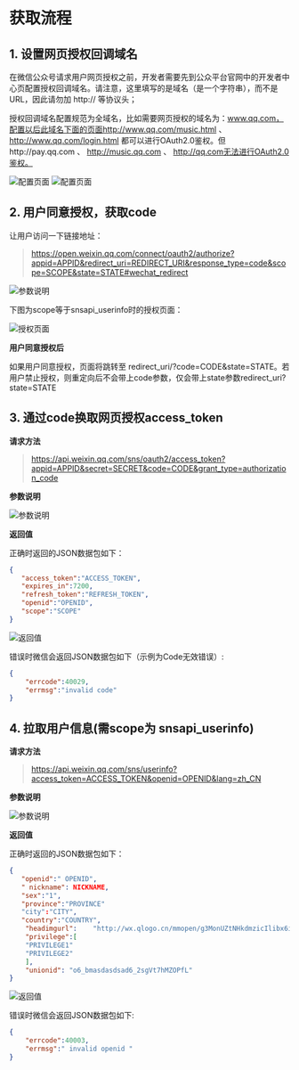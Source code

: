 # 获取流程

## 1. 设置网页授权回调域名

在微信公众号请求用户网页授权之前，开发者需要先到公众平台官网中的开发者中心页配置授权回调域名。请注意，这里填写的是域名（是一个字符串），而不是URL，因此请勿加 http:// 等协议头；

授权回调域名配置规范为全域名，比如需要网页授权的域名为：www.qq.com，配置以后此域名下面的页面http://www.qq.com/music.html 、 http://www.qq.com/login.html 都可以进行OAuth2.0鉴权。但http://pay.qq.com 、 http://music.qq.com 、 http://qq.com无法进行OAuth2.0鉴权。

![配置页面](/images/oauth2_host_config.png)
![配置页面](/images/oauth2_host_config2.png)

## 2. 用户同意授权，获取code

让用户访问一下链接地址：
> https://open.weixin.qq.com/connect/oauth2/authorize?appid=APPID&redirect_uri=REDIRECT_URI&response_type=code&scope=SCOPE&state=STATE#wechat_redirect

![参数说明](/images/oauth2_get_code.png)

下图为scope等于snsapi_userinfo时的授权页面：

![授权页面](/images/snsapi_userinfo.png)

**用户同意授权后**

如果用户同意授权，页面将跳转至 redirect_uri/?code=CODE&state=STATE。若用户禁止授权，则重定向后不会带上code参数，仅会带上state参数redirect_uri?state=STATE

## 3. 通过code换取网页授权access_token

**请求方法**

> https://api.weixin.qq.com/sns/oauth2/access_token?appid=APPID&secret=SECRET&code=CODE&grant_type=authorization_code

**参数说明**

![参数说明](/images/oauth2_access_token.png)

**返回值**

正确时返回的JSON数据包如下：

```JSON
{
   "access_token":"ACCESS_TOKEN",
   "expires_in":7200,
   "refresh_token":"REFRESH_TOKEN",
   "openid":"OPENID",
   "scope":"SCOPE"
}
```
![返回值](/images/oauth2_access_token_response.png)

错误时微信会返回JSON数据包如下（示例为Code无效错误）:

```JSON
{
    "errcode":40029,
    "errmsg":"invalid code"
}
```

## 4. 拉取用户信息(需scope为 snsapi_userinfo)

**请求方法**

> https://api.weixin.qq.com/sns/userinfo?access_token=ACCESS_TOKEN&openid=OPENID&lang=zh_CN

**参数说明**

![参数说明](/images/oauth2_get_userinfo_param.png)

**返回值**

正确时返回的JSON数据包如下：

```JSON
{
   "openid":" OPENID",
   " nickname": NICKNAME,
   "sex":"1",
   "province":"PROVINCE"
   "city":"CITY",
   "country":"COUNTRY",
    "headimgurl":    "http://wx.qlogo.cn/mmopen/g3MonUZtNHkdmzicIlibx6iaFqAc56vxLSUfpb6n5WKSYVY0ChQKkiaJSgQ1dZuTOgvLLrhJbERQQ4eMsv84eavHiaiceqxibJxCfHe/46", 
    "privilege":[
    "PRIVILEGE1"
    "PRIVILEGE2"
    ],
    "unionid": "o6_bmasdasdsad6_2sgVt7hMZOPfL"
}
```
![返回值](/images/oauth2_get_userinfo_response.png)

错误时微信会返回JSON数据包如下:

```JSON
{
    "errcode":40003,
    "errmsg":" invalid openid "
}
```